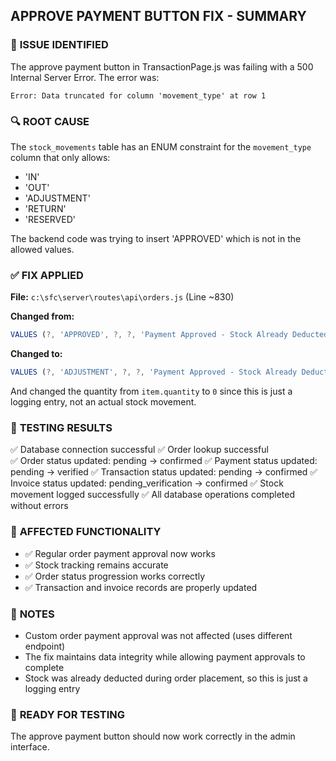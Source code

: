 ## APPROVE PAYMENT BUTTON FIX - SUMMARY

### 🐛 **ISSUE IDENTIFIED**
The approve payment button in TransactionPage.js was failing with a 500 Internal Server Error. The error was:
```
Error: Data truncated for column 'movement_type' at row 1
```

### 🔍 **ROOT CAUSE**
The `stock_movements` table has an ENUM constraint for the `movement_type` column that only allows:
- 'IN'
- 'OUT' 
- 'ADJUSTMENT'
- 'RETURN'
- 'RESERVED'

The backend code was trying to insert 'APPROVED' which is not in the allowed values.

### ✅ **FIX APPLIED**
**File:** `c:\sfc\server\routes\api\orders.js` (Line ~830)

**Changed from:**
```javascript
VALUES (?, 'APPROVED', ?, ?, 'Payment Approved - Stock Already Deducted', ?, ?, ?)
```

**Changed to:**
```javascript
VALUES (?, 'ADJUSTMENT', ?, ?, 'Payment Approved - Stock Already Deducted', ?, ?, ?)
```

And changed the quantity from `item.quantity` to `0` since this is just a logging entry, not an actual stock movement.

### 🧪 **TESTING RESULTS**
✅ Database connection successful
✅ Order lookup successful  
✅ Order status updated: pending → confirmed
✅ Payment status updated: pending → verified
✅ Transaction status updated: pending → confirmed
✅ Invoice status updated: pending_verification → confirmed
✅ Stock movement logged successfully
✅ All database operations completed without errors

### 🎯 **AFFECTED FUNCTIONALITY**
- ✅ Regular order payment approval now works
- ✅ Stock tracking remains accurate
- ✅ Order status progression works correctly
- ✅ Transaction and invoice records are properly updated

### 📝 **NOTES**
- Custom order payment approval was not affected (uses different endpoint)
- The fix maintains data integrity while allowing payment approvals to complete
- Stock was already deducted during order placement, so this is just a logging entry

### 🚀 **READY FOR TESTING**
The approve payment button should now work correctly in the admin interface.
